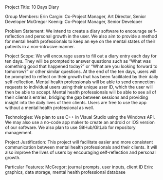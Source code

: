Project Title: 10 Days Diary

Group Members:
  Erin Cargin: Co-Project Manager, Art Director, Senior Developer
  McGregor Koenig: Co-Project Manager, Senior Developer

Problem Statement: We intend to create a diary software to encourage self-reflection and
personal growth in the user. We also aim to provide a method for mental health professionals to
keep an eye on the mental states of their patients in a non-intrusive manner.

Project Scope: We will encourage users to fill out a diary entry each day for ten days. They will
be prompted to answer questions such as “What was something good that happened today?” or
“What are you looking forward to tomorrow?” or other similar questions. At the end of the ten
days, users will be prompted to reflect on their growth that has been facilitated by their daily
self-reflection. Mental health professionals will be able to send connection requests to individual
users using their unique user ID, which the user will then be able to accept. Mental health
professionals will be able to see all of their clients’s entries, bridging the gap between sessions
and providing insight into the daily lives of their clients. Users are free to use the app without a
mental health professional as well.

Technologies: We plan to use C++ in Visual Studio using the Windows API. We may also use a
no-code app maker to create an android or IOS version of our software. We also plan to use
GitHub/GitLab for repository management.

Project Justification: This project will facilitate easier and more consistent communication
between mental health professionals and their clients. It will also improve the lives of users by
encouraging self-reflection and personal growth.

Particular Features:
  McGregor: journal prompts, user inputs, client ID
  Erin: graphics, data storage, mental health professional database
